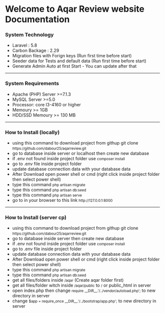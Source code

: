 <h1>Welcome to Aqar Review website Documentation</h1>
<h3>System Technology</h3>
<ul>
	<li>Laravel : 5.8</li>
	<li>Carbon Backage : 2.29</li>
	<li>Migration files with Forign keys (Run first time before start)</li>
	<li>Seeder data for Tests and default data (Run first time before start)</li>
	<li>Generate Admin Auto at first Start - You can update after that</li>
</ul>
<hr>
<h3>System Requirements</h3>
<ul>
	<li>Apache (PHP) Server >=7.1.3</li>
	<li>MySQL Server >=5.0</li>
	<li>Processor: core I3-4160 or higher</li>
	<li>Memoury >= 1GB</li>
	<li>HDD/SSD Memoury >= 130 MB</li>
</ul>
<hr>
<h3>How to Install (locally)</h3>
<ul>
	<li>using this command to download project from githup git clone <small>https://github.com/dabour25/aqarreview.git</small></li>
	<li>go to database inside server or localhost then create new database</li>
	<li>if .env not found inside project folder use <small>composer install</small></li>
	<li>go to .env file inside project folder</li>
	<li>update database connection data with your database data</li>
	<li>After Download open power shell or cmd (right click inside project folder then select power shell)</li>
	<li>type this command <small>php artisan migrate</small></li>
	<li>type this command <small>php artisan db:seed</small></li>
	<li>type this command <small>php artisan serve</small></li>
	<li>go to in your browser to this link <small>http://127.0.0.1:8000</small></li>
</ul>
<hr>
<h3>How to Install (server cp)</h3>
<ul>
	<li>using this command to download project from githup git clone <small>https://github.com/dabour25/aqarreview.git</small></li>
	<li>go to database inside server then create new database</li>
	<li>if .env not found inside project folder use <small>composer install</small></li>
	<li>go to .env file inside project folder</li>
	<li>update database connection data with your database data</li>
	<li>After Download open power shell or cmd (right click inside project folder then select power shell)</li>
	<li>type this command <small>php artisan migrate</small></li>
	<li>type this command <small>php artisan db:seed</small></li>
	<li>get all files/folders inside <small>/aqar</small> (Create aqar folder first)</li>
	<li>get all files/folder witch inside <small>/aqar/public</small> to <small>/</small> or public_html in server</li>
	<li>open index.php then change <small>require __DIR__.'/../vendor/autoload.php';</small> to new directory in server</li>
	<li>change <small>$app = require_once __DIR__.'/../bootstrap/app.php';</small> to new directory in server</li>
</ul>
